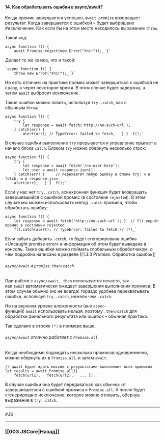 #### 14. Как обрабатывать ошибки в async/await?

Когда промис завершается успешно, `await promise` возвращает результат. 
Когда завершается с ошибкой – будет выброшено #исключение. Как если бы на этом месте находилось выражение `throw`.

Такой код:
~~~
async function f() {   
	await Promise.reject(new Error("Упс!"));_ }`
~~~
Делает то же самое, что и такой:
~~~
`async function f() {   
	throw new Error("Упс!");_ }`
~~~
Но есть отличие: на практике промис может завершиться с ошибкой не сразу, а через некоторое время. В этом случае будет задержка, а затем `await` выбросит исключение.

Такие ошибки можно ловить, используя `try..catch`, как с обычным `throw`:
~~~
async function f() {    
	try {     
		let response = await fetch('http://no-such-url');   
	} catch(err) {     _
		alert(err); // TypeError: failed to fetch_   } }  f();`
~~~
В случае ошибки выполнение `try` прерывается и управление прыгает в начало блока `catch`. Блоком `try` можно обернуть несколько строк:
~~~
async function f() {    
	try {     
		let response = await fetch('/no-user-here');     
		let user = await response.json();   
	} catch(err) {     // перехватит любую ошибку в блоке try: и в fetch, и в response.json     
	alert(err);   } }  f();`
~~~
Если у нас нет `try..catch`, асинхронная функция будет возвращать завершившийся с ошибкой промис (в состоянии `rejected`). В этом случае мы можем использовать метод `.catch` промиса, чтобы обработать ошибку:
~~~
async function f() {   
	let response = await fetch('http://no-such-url'); }  // f() вернёт промис в состоянии rejected _
	f().catch(alert); // TypeError: failed to fetch // (*)_`
~~~
Если забыть добавить `.catch`, то будет сгенерирована ошибка «Uncaught promise error» и информация об этом будет выведена в консоль. Такие ошибки можно поймать глобальным обработчиком, о чём подробно написано в разделе [[1.3.3 Promise. Обработка ошибок]]

###### `async/await` и `promise.then/catch`

При работе с `async/await`, `.then` используется нечасто, так как `await` автоматически ожидает завершения выполнения промиса. В этом случае обычно (но не всегда) гораздо удобнее перехватывать ошибки, используя `try..catch`, нежели чем `.catch`.

Но на верхнем уровне вложенности (вне `async`–функций) `await` использовать нельзя, поэтому `.then/catch` для обработки финального результата или ошибок – обычная практика.

Так сделано в строке `(*)` в примере выше.

###### `async/await` отлично работает с `Promise.all`

Когда необходимо подождать несколько промисов одновременно, можно обернуть их в `Promise.all`, и затем `await`:
~~~
// await будет ждать массив с результатами выполнения всех промисов 
let results = await Promise.all([   
	fetch(url1),   fetch(url2),   ... ]);`
~~~
В случае ошибки она будет передаваться как обычно: от завершившегося с ошибкой промиса к `Promise.all`. А после будет сгенерировано исключение, которое можно отловить, обернув выражение в `try..catch`.





___
 #JS 

___

### [[003 JSCore|Назад]]